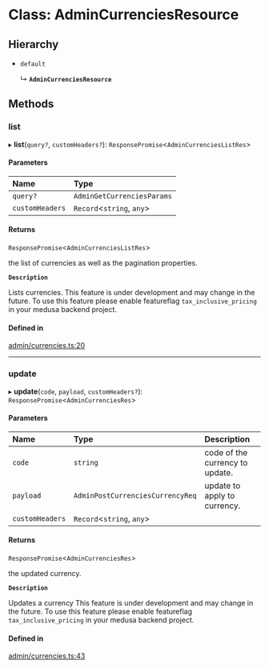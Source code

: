# Class: AdminCurrenciesResource

## Hierarchy

- `default`

  ↳ **`AdminCurrenciesResource`**

## Methods

### list

▸ **list**(`query?`, `customHeaders?`): `ResponsePromise`<`AdminCurrenciesListRes`\>

#### Parameters

| Name | Type |
| :------ | :------ |
| `query?` | `AdminGetCurrenciesParams` |
| `customHeaders` | `Record`<`string`, `any`\> |

#### Returns

`ResponsePromise`<`AdminCurrenciesListRes`\>

the list of currencies as well as the pagination properties.

**`Description`**

Lists currencies.
 This feature is under development and may change in the future.
To use this feature please enable featureflag `tax_inclusive_pricing` in your medusa backend project.

#### Defined in

[admin/currencies.ts:20](https://github.com/medusajs/medusa/blob/418ff2a33/packages/medusa-js/src/resources/admin/currencies.ts#L20)

___

### update

▸ **update**(`code`, `payload`, `customHeaders?`): `ResponsePromise`<`AdminCurrenciesRes`\>

#### Parameters

| Name | Type | Description |
| :------ | :------ | :------ |
| `code` | `string` | code of the currency to update. |
| `payload` | `AdminPostCurrenciesCurrencyReq` | update to apply to currency. |
| `customHeaders` | `Record`<`string`, `any`\> |  |

#### Returns

`ResponsePromise`<`AdminCurrenciesRes`\>

the updated currency.

**`Description`**

Updates a currency
 This feature is under development and may change in the future.
To use this feature please enable featureflag `tax_inclusive_pricing` in your medusa backend project.

#### Defined in

[admin/currencies.ts:43](https://github.com/medusajs/medusa/blob/418ff2a33/packages/medusa-js/src/resources/admin/currencies.ts#L43)
